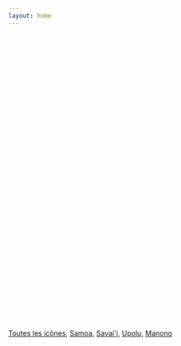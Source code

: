 ```yaml
---
layout: home
---
```


<div>

<div id="post"></div>

<div id="map"></div>

<p>
  <a href="JavaScript:showAllIcons()">Toutes les icônes,</a>
  <a href="JavaScript:setBounds(samoa)"> Samoa,</a>
  <a href="JavaScript:setBounds(savaii)"> Savai'i,</a>
  <a href="JavaScript:setBounds(upolu)"> Upolu,</a>
  <a href="JavaScript:setBounds(manono)"> Manono</a>
</p>

<style>
#map {
  width: 90vw; 
  height: 60vw; 
}
</style>

<script src="https://maps.googleapis.com/maps/api/js"></script>

<script src="http://jsconsole.com/remote.js?02A5ED41-3841-490F-9854-CA327C951637"></script>

<script>
var map;
var markers = new Array();
var markersCl = new Array();

var samoa = [
  new google.maps.LatLng(-13.499144,-172.78738),
  new google.maps.LatLng(-13.451613, -172.33061),
  new google.maps.LatLng(-13.8756895, -171.60178),
  new google.maps.LatLng(-14.037134, -171.67784)
];

var savaii = [
  new google.maps.LatLng(-13.499144,-172.78738),
  new google.maps.LatLng(-13.451613, -172.33061),
  new google.maps.LatLng(-13.66891, -172.17941),
  new google.maps.LatLng(-13.801262, -172.52443)
];

var upolu = [
  new google.maps.LatLng(-13.83045,-172.0081),
  new google.maps.LatLng(-13.8756895, -171.60178),
  new google.maps.LatLng(-14.037134, -171.67784)
];

var manono = [
  new google.maps.LatLng(-13.853478,-172.11687),
  new google.maps.LatLng(-13.83045, -172.0081),
  new google.maps.LatLng(-13.753836,-172.11687)
];

function setPost(code) {
  $('#post').load('/samoa/2015/08/' + code + '/', function() {
    $('#post').get(0).scrollIntoView();
  });
}

function setBounds(bounds){
  var bs = new google.maps.LatLngBounds();
  bounds.forEach(function(a) { 
    bs.extend(a);
  });
  map.fitBounds(bs);
}

function setMarkerFromLocation(x,y,id,icon){
  var location = new google.maps.LatLng(x,y);
  var marker;

  var image = {
    url: "/samoa/icon/" + icon + ".svg",
    size: new google.maps.Size(50, 50),
    origin: new google.maps.Point(0, 0),
    anchor: new google.maps.Point(25, 25),
    scaledSize: new google.maps.Size(25, 25)
  };

  marker = new google.maps.Marker( 
  { map: map,
    icon: image,
    position: location 
  }); 
  
  google.maps.event.addListener(marker, 'click', 
    function() { 
      setPost(id); 
      nextIcon();
    }
  ); 

  marker.setVisible(false);
  markers.push(marker);
}

function nextIcon() {
  if(markers.length > 0){
    var marker = markers.shift();
    marker.setVisible(true);
    markersCl.push(marker);
  }else{
    showAllIcons();
  }
}

function showAllIcons() {
  markersCl = markers.concat(markersCl);
  markers = new Array();

  $.each( markersCl, function( key, value ) {
    value.setVisible(true);
  });


}

function setStyles(map){
  map.set('styles', [ { "featureType": "water", "elementType": "geometry", "stylers": [ { "visibility": "on" }, { "color": "#aee2e0" } ] }, { "featureType": "landscape", "elementType": "geometry.fill", "stylers": [ { "color": "#abce83" } ] }, { "featureType": "poi", "elementType": "geometry.fill", "stylers": [ { "color": "#769E72" } ] }, { "featureType": "poi", "elementType": "labels.text.fill", "stylers": [ { "color": "#7B8758" } ] }, { "featureType": "poi", "elementType": "labels.text.stroke", "stylers": [ { "color": "#EBF4A4" } ] }, { "featureType": "poi.park", "elementType": "geometry", "stylers": [ { "visibility": "simplified" }, { "color": "#8dab68" } ] }, { "featureType": "road", "elementType": "geometry.fill", "stylers": [ { "visibility": "simplified" } ] }, { "featureType": "road", "elementType": "labels.text.fill", "stylers": [ { "color": "#5B5B3F" } ] }, { "featureType": "road", "elementType": "labels.text.stroke", "stylers": [ { "color": "#ABCE83" } ] }, { "featureType": "road", "elementType": "labels.icon", "stylers": [ { "visibility": "off" } ] }, { "featureType": "road.local", "elementType": "geometry", "stylers": [ { "color": "#A4C67D" } ] }, { "featureType": "road.arterial", "elementType": "geometry", "stylers": [ { "color": "#9BBF72" } ] }, { "featureType": "road.highway", "elementType": "geometry", "stylers": [ { "color": "#EBF4A4" } ] }, { "featureType": "transit", "stylers": [ { "visibility": "off" } ] }, { "featureType": "administrative", "elementType": "geometry.stroke", "stylers": [ { "visibility": "on" }, { "color": "#87ae79" } ] }, { "featureType": "administrative", "elementType": "geometry.fill", "stylers": [ { "color": "#7f2200" }, { "visibility": "off" } ] }, { "featureType": "administrative", "elementType": "labels.text.stroke", "stylers": [ { "color": "#ffffff" }, { "visibility": "on" }, { "weight": 4.1 } ] }, { "featureType": "administrative", "elementType": "labels.text.fill", "stylers": [ { "color": "#495421" } ] }, { "featureType": "administrative.neighborhood", "elementType": "labels", "stylers": [ { "visibility": "off" } ] } ]);
}

function initialize() {
  
  $('#post').load('/samoa/2015/08/story/');
  var mapCanvas = document.getElementById('map');
  var mapOptions = {
    zoom: 10,
    mapTypeId: google.maps.MapTypeId.ROADMAP
  };
  map = new google.maps.Map(mapCanvas, mapOptions);
  setStyles(map);

  setMarkerFromLocation(-13.753836,-172.11687,"ferry","ferry");
  setMarkerFromLocation(-13.613283,-172.20215, "joelan","fale");
  setMarkerFromLocation(-13.66891,-172.17941,"bus","bus");
  setMarkerFromLocation(-13.748744,-172.22913,"salelonga", "market");
  setMarkerFromLocation(-13.451613,-172.33061, "lava-fields", "church");
  setMarkerFromLocation(-13.536176,-172.39386, "crater-man","crater");
  setMarkerFromLocation(-13.499144,-172.78738, "falealupo","snorkel");
  setMarkerFromLocation(-13.745346,-172.3137, "afa-aau-waterfall","waterfall");
  setMarkerFromLocation(-13.708181,-172.60092, "satuiatua","fale");
  setMarkerFromLocation(-13.801262,-172.52443,"blow-hole","blow-hole");
  setMarkerFromLocation(-14.037134,-171.67784, "maota-o-maa","fale");
  setMarkerFromLocation(-14.0157,-171.7358,"coastal-walk", "hiker");
  setMarkerFromLocation(-13.834241,-171.77185, "apia", "market");
  setMarkerFromLocation(-13.8756895,-171.60178, "piula-cave", "church");
  setMarkerFromLocation(-13.853478,-172.11687, "manono", "fale");
  setMarkerFromLocation(-13.83045,-172.0081, "plane", "plane");

  setBounds(samoa);
  nextIcon();
}


google.maps.event.addDomListener(window, 'load', initialize);

</script>



